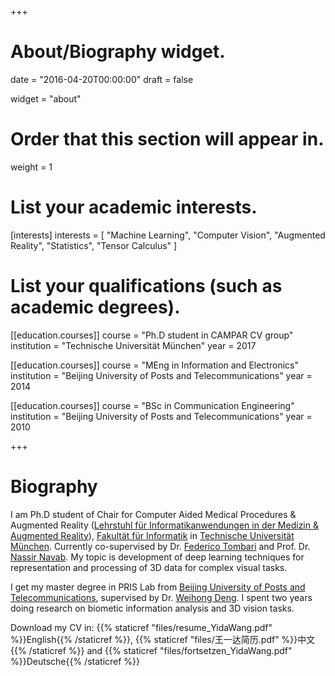 +++
# About/Biography widget.

date = "2016-04-20T00:00:00"
draft = false

widget = "about"

# Order that this section will appear in.
weight = 1

# List your academic interests.
[interests]
  interests = [
    "Machine Learning",
    "Computer Vision",
    "Augmented Reality",
    "Statistics",
    "Tensor Calculus"
  ]

# List your qualifications (such as academic degrees).
[[education.courses]]
  course = "Ph.D student in CAMPAR CV group"
  institution = "Technische Universität München"
  year = 2017

[[education.courses]]
  course = "MEng in Information and Electronics"
  institution = "Beijing University of Posts and Telecommunications"
  year = 2014

[[education.courses]]
  course = "BSc in Communication Engineering"
  institution = "Beijing University of Posts and Telecommunications"
  year = 2010
 
+++

# Biography

I am Ph.D student of Chair for Computer Aided Medical Procedures & Augmented Reality ([Lehrstuhl für Informatikanwendungen in der Medizin & Augmented Reality](http://campar.in.tum.de/WebHome)), [Fakultät für Informatik](http://www.in.tum.de/) in [Technische Universität München](https://www.tum.de/). Currently co-supervised by Dr. [Federico Tombari](http://campar.in.tum.de/Main/FedericoTombari) and Prof. Dr. [Nassir Navab](http://campar.in.tum.de/Main/NassirNavabCv). My topic is development of deep learning techniques for representation and processing of 3D data for complex visual tasks.

I get my master degree in PRIS Lab from [Beijing University of Posts and Telecommunications](http://www.bupt.edu.cn/), supervised by Dr. [Weihong Deng](http://www.pris.net.cn/introduction/teacher/dengweihong). I spent two years doing research on biometic information analysis and 3D vision tasks.

Download my CV in: {{% staticref "files/resume_YidaWang.pdf" %}}English{{% /staticref %}}, {{% staticref "files/王一达简历.pdf" %}}中文{{% /staticref %}} and {{% staticref "files/fortsetzen_YidaWang.pdf" %}}Deutsche{{% /staticref %}}
